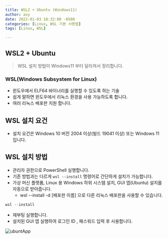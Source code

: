 ```yaml
---
title: WSL2 + Ubuntu (Windows11)
author: asy
date: 2022-01-03 18:32:00 -0500
categories: [Linux, WSL 기본 사용법]
tags: [Linux, WSL]

---
```


## WSL2 + Ubuntu

> WSL 설치 방법이 Windows11 부터 달라져서 정리합니다.

### WSL(Windows Subsystem for Linux)

- 윈도우에서 ELF64 바이너리를 실행할 수 있도록 하는 기술
- 쉽게 말하면 윈도우에서 리눅스 환경을 사용 가능하도록 합니다.
- 여러 리눅스 배포판 지원 합니다.

## WSL 설치 요건

- 설치 요건은 Windows 10 버전 2004 이상(빌드 19041 이상) 또는 Windows 11 입니다.

## WSL 설치 방법

- 관리자 권한으로 PowerShell 실행합니다.
- 기존 방법과는 다르게 `wsl --install` 명령어로 간단하게 설치가 가능합니다.
- 가상 머신 플랫폼, Linux 용 Windows 하위 시스템 설치, GUI 앱(Ubuntu) 설치를 자동으로 받아줍니다.
  - wsl --install -d [배포판 이름] 으로 다른 리눅스 배포판을 사용할 수 있습니다.

```powershell
wsl --install
```

- 재부팅 실행합니다.
- 설치된 GUI 앱 실행하여 로그인 ID , 패스워드 입력 후 사용합니다.

![ubuntApp](https://github.com/asy0239/asy0239.github.io/tree/master/assets/img/ubuntuStart.png)